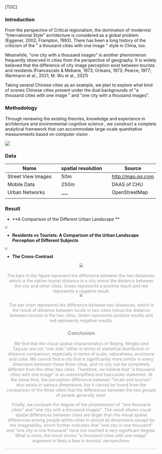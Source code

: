 [TOC]

### Introduction

From the perspective of Critical regionalism, the domination of modernist "International Style" architecture is considered as a global problem (Eggener, 2002; Frampton, 1993).  There has been a long history of the criticism of the " a thousand cities with one image " style in China, too.

Meanwhile, "one city with a thousand images" is another phenomenon  frequently observed in  cities  from the perspective of geography. It is widely believed that the difference of city image perception exist between tourists and residents.(Francescato & Mebane, 1973; Orleans, 1973; Pearce, 1977; Wartmann et al., 2021; M. Wu et al., 2021) 

Taking several Chinese cities as an example, we plan to explore what kind of scenes Chinese cities present under the dual backgrounds of "a thousand cities with one image " and "one city with a thousand images".

### Methodology

Through reviewing the existing theories, knowledge and experience in architecture and environmental cognitive science , we  construct a complete analytical framework that can accommodate large-scale quantitative measurements based on computer vision .

![](https://fsk-tuchaung.oss-accelerate.aliyuncs.com/img/捕获12312.JPG)

### Data

| Name               |      | spatial resolution |      | Source            |
| ------------------ | ---- | ------------------ | ---- | ----------------- |
| Street View Images |      | 50m                |      | http://map.qq.com |
| Mobile Data        |      | 250m               |      | DAAS of CHU       |
| Urban Networks     |      | ___                |      | OpenStreetMap     |
|                    |      |                    |      |                   |

### Result 

* **A Comparison of the Different Urban Landscape **

<img src="https://fsk-tuchaung.oss-accelerate.aliyuncs.com/img/3123.png" style="zoom:50%;" />






* **Residents vs Tourists: A Comparison of the Urban Landscape Perception of Different  Subjects**

<img src="https://fsk-tuchaung.oss-accelerate.aliyuncs.com/img/131qwe.png" style="zoom:50%;" />



* **The Cross-Contrast**

<center class="half">
    <img src="https://fsk-tuchaung.oss-accelerate.aliyuncs.com/img/qww.png" 
          style="zoom:80%;" />
            <br>
    <br>
    <div style="color:orange; border-bottom: 1px solid #d9d9d9;
    display: inline-block;
    color: #999;
    padding: 2px;">
      The bars in the figure represent the difference between the two distances, which is the native-tourist distance in a city minus the distance between the city and other cities. Green represents a positive result and red represents a negative result.


<center class="half">

<center class="half">
    <img src="https://fsk-tuchaung.oss-accelerate.aliyuncs.com/img/qw23.png" 
          style="zoom:60%;" />
            <br>
    <br>
    <div style="color:orange; border-bottom: 1px solid #d9d9d9;
    display: inline-block;
    color: #999;
    padding: 2px;">
      The bar chart represents the difference between two distances, which is the result of distance between locals in two cities minus the distance between tourists in the two cities. Green represents positive results and red represents negative results.


### Conclusion

We find that the visual spatial characteristics of Beijing, Ningbo and Taiyuan are not "one side" either in terms of statistical distribution or distance comparison, especially in terms of scale, naturalness, enclosure and color. We cannot find a city that is significantly more similar in every dimension between these three cities, and no city can be completely different from the other two cities. Therefore, we believe that "a thousand cities with one image" is an oversimplified and inaccurate statement.  At the same time, the perception difference between "locals and tourists" also exists in various dimensions, but it cannot be found from the comparison of the three cities that the differences between the two groups of people generally exist. 

Finally, we compare the degree of the phenomenon of "one thousand cities" and "one city with a thousand images". The result shows  visual spatial differences between cities are larger than the visual spatial differences  among people within cities in almost all dimensions except for the imageability, which further indicates that "one city in one thousand" and "one city in one thousand" have not reached a very significant degree. What is more, the result shows "a thousand cities with one image" argument is likely a bias in tourists' perspectives.



